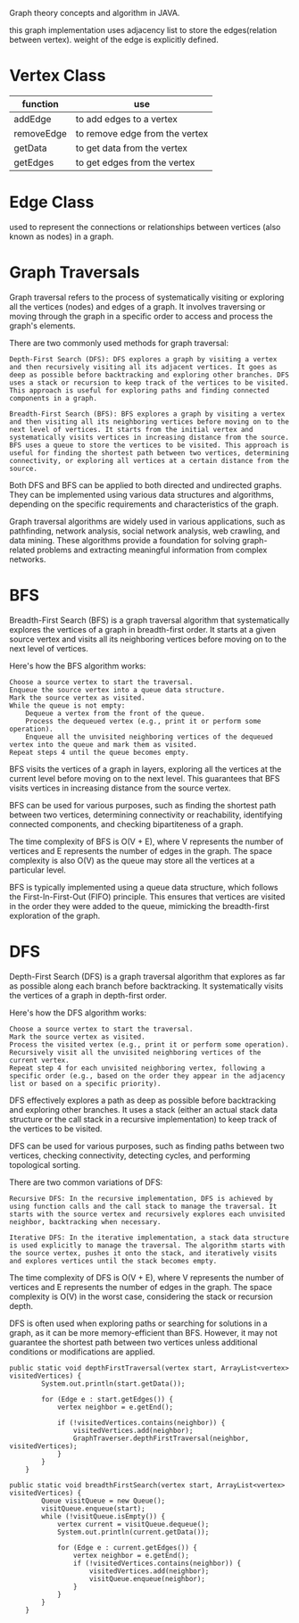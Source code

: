 Graph theory concepts and algorithm in JAVA.

this graph implementation uses adjacency list to store the edges(relation between vertex).
weight of the edge is explicitly defined.

# Vertex Class

| function | use|
|---------|-----|
|addEdge | to add edges to a vertex|
|removeEdge| to remove edge from the vertex|
| getData | to get data from the vertex|
| getEdges| to get edges from the vertex |

# Edge Class
used to represent the connections or relationships between vertices (also known as nodes) in a graph. 

# Graph Traversals
Graph traversal refers to the process of systematically visiting or exploring all the vertices (nodes) and edges of a graph. It involves traversing or moving through the graph in a specific order to access and process the graph's elements.

There are two commonly used methods for graph traversal:

    Depth-First Search (DFS): DFS explores a graph by visiting a vertex and then recursively visiting all its adjacent vertices. It goes as deep as possible before backtracking and exploring other branches. DFS uses a stack or recursion to keep track of the vertices to be visited. This approach is useful for exploring paths and finding connected components in a graph.

    Breadth-First Search (BFS): BFS explores a graph by visiting a vertex and then visiting all its neighboring vertices before moving on to the next level of vertices. It starts from the initial vertex and systematically visits vertices in increasing distance from the source. BFS uses a queue to store the vertices to be visited. This approach is useful for finding the shortest path between two vertices, determining connectivity, or exploring all vertices at a certain distance from the source.

Both DFS and BFS can be applied to both directed and undirected graphs. They can be implemented using various data structures and algorithms, depending on the specific requirements and characteristics of the graph.

Graph traversal algorithms are widely used in various applications, such as pathfinding, network analysis, social network analysis, web crawling, and data mining. These algorithms provide a foundation for solving graph-related problems and extracting meaningful information from complex networks.

# BFS 
 Breadth-First Search (BFS) is a graph traversal algorithm that systematically explores the vertices of a graph in breadth-first order. It starts at a given source vertex and visits all its neighboring vertices before moving on to the next level of vertices.

Here's how the BFS algorithm works:

    Choose a source vertex to start the traversal.
    Enqueue the source vertex into a queue data structure.
    Mark the source vertex as visited.
    While the queue is not empty:
        Dequeue a vertex from the front of the queue.
        Process the dequeued vertex (e.g., print it or perform some operation).
        Enqueue all the unvisited neighboring vertices of the dequeued vertex into the queue and mark them as visited.
    Repeat steps 4 until the queue becomes empty.

BFS visits the vertices of a graph in layers, exploring all the vertices at the current level before moving on to the next level. This guarantees that BFS visits vertices in increasing distance from the source vertex.

BFS can be used for various purposes, such as finding the shortest path between two vertices, determining connectivity or reachability, identifying connected components, and checking bipartiteness of a graph.

The time complexity of BFS is O(V + E), where V represents the number of vertices and E represents the number of edges in the graph. The space complexity is also O(V) as the queue may store all the vertices at a particular level.

BFS is typically implemented using a queue data structure, which follows the First-In-First-Out (FIFO) principle. This ensures that vertices are visited in the order they were added to the queue, mimicking the breadth-first exploration of the graph.

# DFS

Depth-First Search (DFS) is a graph traversal algorithm that explores as far as possible along each branch before backtracking. It systematically visits the vertices of a graph in depth-first order.

Here's how the DFS algorithm works:

    Choose a source vertex to start the traversal.
    Mark the source vertex as visited.
    Process the visited vertex (e.g., print it or perform some operation).
    Recursively visit all the unvisited neighboring vertices of the current vertex.
    Repeat step 4 for each unvisited neighboring vertex, following a specific order (e.g., based on the order they appear in the adjacency list or based on a specific priority).

DFS effectively explores a path as deep as possible before backtracking and exploring other branches. It uses a stack (either an actual stack data structure or the call stack in a recursive implementation) to keep track of the vertices to be visited.

DFS can be used for various purposes, such as finding paths between two vertices, checking connectivity, detecting cycles, and performing topological sorting.

There are two common variations of DFS:

    Recursive DFS: In the recursive implementation, DFS is achieved by using function calls and the call stack to manage the traversal. It starts with the source vertex and recursively explores each unvisited neighbor, backtracking when necessary.

    Iterative DFS: In the iterative implementation, a stack data structure is used explicitly to manage the traversal. The algorithm starts with the source vertex, pushes it onto the stack, and iteratively visits and explores vertices until the stack becomes empty.

The time complexity of DFS is O(V + E), where V represents the number of vertices and E represents the number of edges in the graph. The space complexity is O(V) in the worst case, considering the stack or recursion depth.

DFS is often used when exploring paths or searching for solutions in a graph, as it can be more memory-efficient than BFS. However, it may not guarantee the shortest path between two vertices unless additional conditions or modifications are applied.


```
public static void depthFirstTraversal(vertex start, ArrayList<vertex> visitedVertices) {
        System.out.println(start.getData());

        for (Edge e : start.getEdges()) {
            vertex neighbor = e.getEnd();

            if (!visitedVertices.contains(neighbor)) {
                visitedVertices.add(neighbor);
                GraphTraverser.depthFirstTraversal(neighbor, visitedVertices);
            }
        }
    }

```
```
public static void breadthFirstSearch(vertex start, ArrayList<vertex> visitedVertices) {
        Queue visitQueue = new Queue();
        visitQueue.enqueue(start);
        while (!visitQueue.isEmpty()) {
            vertex current = visitQueue.dequeue();
            System.out.println(current.getData());

            for (Edge e : current.getEdges()) {
                vertex neighbor = e.getEnd();
                if (!visitedVertices.contains(neighbor)) {
                    visitedVertices.add(neighbor);
                    visitQueue.enqueue(neighbor);
                }
            }
        }
    }

```

